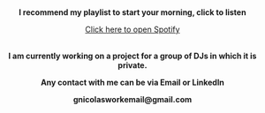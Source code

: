 <div align="center" style="margin-top: 50px; margin-bottom: 50px;">
  <p><strong>I recommend my playlist to start your morning, click to listen</strong></p>

  <a href="https://open.spotify.com/playlist/3foPurV4qm8jojJAGE9ze2?si=ea75995ff36f4c44" target="_blank">
    Click here to open Spotify
    <br>
  </a>
  
  <br>

  <p><strong>I am currently working on a project for a group of DJs in which it is private.</strong></p>
  <p><strong>Any contact with me can be via Email or LinkedIn</strong></p>
  <p><strong>gnicolasworkemail@gmail.com</strong></p>
</div>
